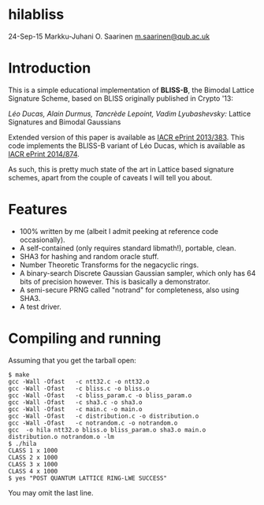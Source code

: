 hilabliss
=========

24-Sep-15  Markku-Juhani O. Saarinen <m.saarinen@qub.ac.uk>

# Introduction

This is a simple educational implementation of **BLISS-B**, the Bimodal 
Lattice Signature Scheme, based on BLISS originally published in Crypto '13:

*Léo Ducas, Alain Durmus, Tancrède Lepoint, Vadim Lyubashevsky:*
Lattice Signatures and Bimodal Gaussians

Extended version of this paper is available as 
[IACR ePrint 2013/383](https://eprint.iacr.org/2013/383). This code implements
the BLISS-B variant of Léo Ducas, which is available as
[IACR ePrint 2014/874](https://eprint.iacr.org/2014/874).

As such, this is pretty much state of the art in Lattice based signature
schemes, apart from the couple of caveats I will tell you about.

# Features

* 100% written by me (albeit I admit peeking at reference code occasionally).
* A self-contained (only requires standard libmath!), portable, clean.
* SHA3 for hashing and random oracle stuff. 
* Number Theoretic Transforms for the negacyclic rings.
* A binary-search Discrete Gaussian Gaussian sampler, which only has 64 bits
of precision however. This is basically a demonstrator.
* A semi-secure PRNG called "notrand" for completeness, also using SHA3.
* A test driver.

# Compiling and running

Assuming that you get the tarball open:
```
$ make
gcc -Wall -Ofast   -c ntt32.c -o ntt32.o
gcc -Wall -Ofast   -c bliss.c -o bliss.o
gcc -Wall -Ofast   -c bliss_param.c -o bliss_param.o
gcc -Wall -Ofast   -c sha3.c -o sha3.o
gcc -Wall -Ofast   -c main.c -o main.o
gcc -Wall -Ofast   -c distribution.c -o distribution.o
gcc -Wall -Ofast   -c notrandom.c -o notrandom.o
gcc  -o hila ntt32.o bliss.o bliss_param.o sha3.o main.o distribution.o notrandom.o -lm
$ ./hila 
CLASS 1 x 1000
CLASS 2 x 1000
CLASS 3 x 1000
CLASS 4 x 1000
$ yes "POST QUANTUM LATTICE RING-LWE SUCCESS"
```
You may omit the last line.

